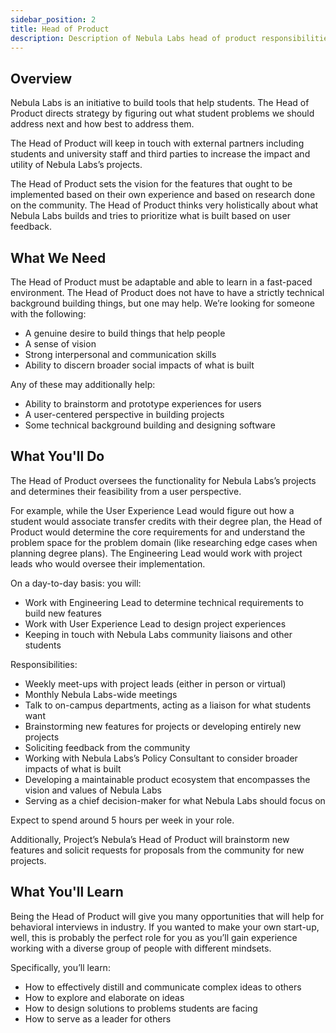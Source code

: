 ```yaml
---
sidebar_position: 2
title: Head of Product
description: Description of Nebula Labs head of product responsibilities
---
```


## Overview

Nebula Labs is an initiative to build tools that help students. The Head of Product directs strategy by figuring out what student problems we should address next and how best to address them.

The Head of Product will keep in touch with external partners including students and university staff and third parties to increase the impact and utility of Nebula Labs’s projects.

The Head of Product sets the vision for the features that ought to be implemented based on their own experience and based on research done on the community. The Head of Product thinks very holistically about what Nebula Labs builds and tries to prioritize what is built based on user feedback.

## What We Need

The Head of Product must be adaptable and able to learn in a fast-paced environment. The Head of Product does not have to have a strictly technical background building things, but one may help. We’re looking for someone with the following:

- A genuine desire to build things that help people
- A sense of vision
- Strong interpersonal and communication skills
- Ability to discern broader social impacts of what is built

Any of these may additionally help:

- Ability to brainstorm and prototype experiences for users
- A user-centered perspective in building projects
- Some technical background building and designing software

## What You'll Do

The Head of Product oversees the functionality for Nebula Labs’s projects and determines their feasibility from a user perspective.

For example, while the User Experience Lead would figure out how a student would associate transfer credits with their degree plan, the Head of Product would determine the core requirements for and understand the problem space for the problem domain (like researching edge cases when planning degree plans). The Engineering Lead would work with project leads who would oversee their implementation.

On a day-to-day basis: you will:

- Work with Engineering Lead to determine technical requirements to build new features
- Work with User Experience Lead to design project experiences
- Keeping in touch with Nebula Labs community liaisons and other students

Responsibilities:

- Weekly meet-ups with project leads (either in person or virtual)
- Monthly Nebula Labs-wide meetings
- Talk to on-campus departments, acting as a liaison for what students want
- Brainstorming new features for projects or developing entirely new projects
- Soliciting feedback from the community
- Working with Nebula Labs’s Policy Consultant to consider broader impacts of what is built
- Developing a maintainable product ecosystem that encompasses the vision and values of Nebula Labs
- Serving as a chief decision-maker for what Nebula Labs should focus on

Expect to spend around 5 hours per week in your role.

Additionally, Project’s Nebula’s Head of Product will brainstorm new features and solicit requests for proposals from the community for new projects.

## What You'll Learn

Being the Head of Product will give you many opportunities that will help for behavioral interviews in industry. If you wanted to make your own start-up, well, this is probably the perfect role for you as you’ll gain experience working with a diverse group of people with different mindsets.

Specifically, you’ll learn:

- How to effectively distill and communicate complex ideas to others
- How to explore and elaborate on ideas
- How to design solutions to problems students are facing
- How to serve as a leader for others
